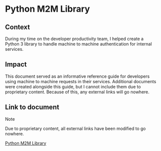 # Python M2M Library

## Context

During my time on the developer productivity team, I helped create a Python 3 library to handle machine to machine authentication for internal services.

## Impact

This document served as an informative reference guide for developers using machine to machine requests in their services. Additional documents were created alongside this guide, but I cannot include them due to proprietary content. Because of this, any external links will go nowhere.

## Link to document

> [!NOTE]
> Due to proprietary content, all external links have been modified to go nowhere.

[Python M2M Library](pythonLibrary.md)